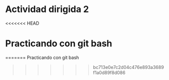# Actividad dirigida 2

<<<<<<< HEAD
# Practicando con git bash 
=======
Practicando con git bash
>>>>>>> bc713e0e7c2d04c476e893a3689f1a0d89f8d086
